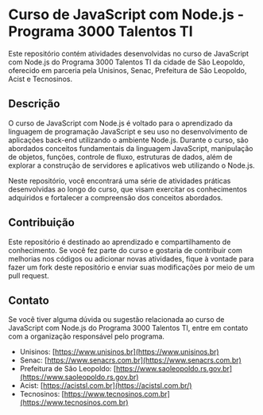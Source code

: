 # Curso de JavaScript com Node.js - Programa 3000 Talentos TI

Este repositório contém atividades desenvolvidas no curso de JavaScript com Node.js do Programa 3000 Talentos TI da cidade de São Leopoldo, oferecido em parceria pela Unisinos, Senac, Prefeitura de São Leopoldo, Acist e Tecnosinos.

## Descrição

O curso de JavaScript com Node.js é voltado para o aprendizado da linguagem de programação JavaScript e seu uso no desenvolvimento de aplicações back-end utilizando o ambiente Node.js. Durante o curso, são abordados conceitos fundamentais da linguagem JavaScript, manipulação de objetos, funções, controle de fluxo, estruturas de dados, além de explorar a construção de servidores e aplicativos web utilizando o Node.js.

Neste repositório, você encontrará uma série de atividades práticas desenvolvidas ao longo do curso, que visam exercitar os conhecimentos adquiridos e fortalecer a compreensão dos conceitos abordados.

## Contribuição

Este repositório é destinado ao aprendizado e compartilhamento de conhecimento. Se você fez parte do curso e gostaria de contribuir com melhorias nos códigos ou adicionar novas atividades, fique à vontade para fazer um fork deste repositório e enviar suas modificações por meio de um pull request.

## Contato

Se você tiver alguma dúvida ou sugestão relacionada ao curso de JavaScript com Node.js do Programa 3000 Talentos TI, entre em contato com a organização responsável pelo programa.

- Unisinos: [https://www.unisinos.br](https://www.unisinos.br)
- Senac: [https://www.senacrs.com.br](https://www.senacrs.com.br)
- Prefeitura de São Leopoldo: [https://www.saoleopoldo.rs.gov.br](https://www.saoleopoldo.rs.gov.br)
- Acist: [https://acistsl.com.br](https://acistsl.com.br/)
- Tecnosinos: [https://www.tecnosinos.com.br](https://www.tecnosinos.com.br)
